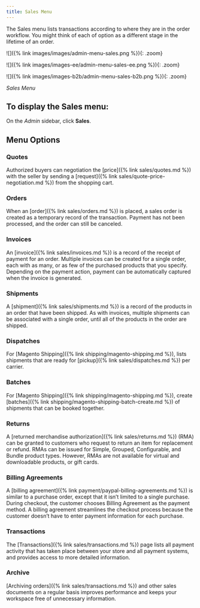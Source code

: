 ```yaml
---
title: Sales Menu
---
```


The Sales menu lists transactions according to where they are in the order workflow. You might think of each of option as a different stage in the lifetime of an order.

<!--{% if "Default.CE Only" contains site.edition %}-->
![]({% link images/images/admin-menu-sales.png %}){: .zoom}
<!--{% endif %}-->
<!--{% if "Default.EE Only" contains site.edition %}-->
![]({% link images/images-ee/admin-menu-sales-ee.png %}){: .zoom}
<!--{% endif %}-->
<!--{% if "Default.B2B Only" contains site.edition %}-->
![]({% link images/images-b2b/admin-menu-sales-b2b.png %}){: .zoom}
<!--{% endif %}-->
_Sales Menu_

## To display the Sales menu:

On the _Admin_ sidebar, click **Sales**.

## Menu Options

<!--{% if "Default.B2B Only" contains site.edition %}-->
### Quotes

Authorized buyers can negotiation the [price]({% link sales/quotes.md %}) with the seller by sending a [request]({% link sales/quote-price-negotiation.md %}) from the shopping cart.
<!--{% endif %}-->
### Orders

When an [order]({% link sales/orders.md %}) is placed, a sales order is created as a temporary record of the transaction. Payment has not been processed, and the order can still be canceled.

### Invoices

An [invoice]({% link sales/invoices.md %}) is a record of the receipt of payment for an order. Multiple invoices can be created for a single order, each with as many, or as few of the purchased products that you specify. Depending on the payment action, payment can be automatically captured when the invoice is generated.

### Shipments

A [shipment]({% link sales/shipments.md %}) is a record of the products in an order that have been shipped. As with invoices, multiple shipments can be associated with a single order, until all of the products in the order are shipped.

### Dispatches

For [Magento Shipping]({% link shipping/magento-shipping.md %}), lists shipments that are ready for [pickup]({% link sales/dispatches.md %}) per carrier.

### Batches

For [Magento Shipping]({% link shipping/magento-shipping.md %}), create [batches]({% link shipping/magento-shipping-batch-create.md %}) of shipments that can be booked together.

<!--{% if "Default.EE-B2B" contains site.edition %}-->
### Returns

A [returned merchandise authorization]({% link sales/returns.md %}) (RMA) can be granted to customers who request to return an item for replacement or refund. RMAs can be issued for Simple, Grouped, Configurable, and Bundle product types. However, RMAs are not available for virtual and downloadable products, or gift cards.
<!--{% endif %}-->
### Billing Agreements

A [billing agreement]({% link payment/paypal-billing-agreements.md %}) is similar to a purchase order, except that it isn’t limited to a single purchase. During checkout, the customer chooses Billing Agreement as the payment method. A billing agreement streamlines the checkout process because the customer doesn’t have to enter payment information for each purchase.

### Transactions

The [Transactions]({% link sales/transactions.md %}) page lists all payment activity that has taken place between your store and all payment systems, and provides access to more detailed information.

<!--{% if "Default.EE-B2B" contains site.edition %}-->
### Archive

[Archiving orders]({% link sales/transactions.md %}) and other sales documents on a regular basis improves performance and keeps your workspace free of unnecessary information.
<!--{% endif %}-->
